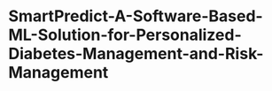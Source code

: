 # SmartPredict-A-Software-Based-ML-Solution-for-Personalized-Diabetes-Management-and-Risk-Management